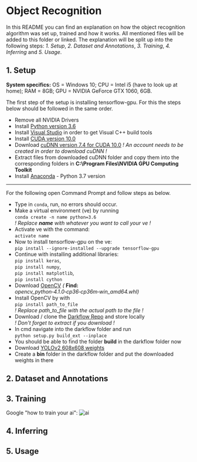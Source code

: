 # Object Recognition
In this README you can find an explanation on how the object recognition algorithm was set up, trained and how it works.
All mentioned files will be added to this folder or linked.
The explanation will be split up into the following steps:
*1. Setup*, *2. Dataset and Annotations*, *3. Training*, *4. Inferring* and *5. Usage*.

## 1. Setup
**System specifics:** OS = Windows 10; CPU = Intel i5 (have to look up at home); RAM = 8GB; GPU = NVIDIA GeForce GTX 1060, 6GB.
  
The first step of the setup is installing tensorflow-gpu. For this the steps below should be followed in the same order.
- Remove all NVIDIA Drivers
- Install [Python version 3.6](https://www.python.org/ftp/python/3.6.0/python-3.6.0-amd64-webinstall.exe)
- Install [Visual Studio](https://visualstudio.microsoft.com/de/vs/?rr=https%3A%2F%2Fwww.google.com%2F) in order to get Visual C++ build tools 
- Install [CUDA version 10.0](https://developer.nvidia.com/cuda-10.0-download-archive)
- Download [cuDNN version 7.4 for CUDA 10.0](https://developer.nvidia.com/rdp/cudnn-archive) *! An account needs to be created in order to download cuDNN !*
- Extract files from downloaded cuDNN folder and copy them into the corresponding folders in **C:\Program Files\NVIDIA GPU Computing Toolkit**
- Install [Anaconda](https://www.anaconda.com/distribution/) - Python 3.7 version

---
For the following open Command Prompt and follow steps as below.
- Type in `conda`, run, no errors should occur.
- Make a virtual environment (ve) by running <br>`conda create -n name python=3.6`  
*! Replace ***name*** with whatever you want to call your ve !*
- Activate ve with the command: <br>`activate name`
- Now to install tensorflow-gpu on the ve: <br>`pip install --ignore-installed --upgrade tensorflow-gpu`
- Continue with installing additional libraries: <br>
`pip install keras`, <br>
`pip install numpy`, <br>
`pip install matplotlib`, <br> 
`pip install cython`<br>
- Download [OpenCV](https://www.lfd.uci.edu/~gohlke/pythonlibs/) *(* **Find:** *opencv_python‑4.1.0‑cp36‑cp36m‑win_amd64.whl)*
- Install OpenCV by with <br>`pip install path_to_file`<br> *! Replace path_to_file with the actual path to the file !* 
- Download / clone the [Darkflow Repo](https://github.com/thtrieu/darkflow) and store locally <br> *! Don't forget to extract if you download !*
- In cmd navigate into the darkflow folder and run <br>`python setup.py build_ext --inplace`
- You should be able to find the folder **build** in the darkflow folder now
- Download [YOLOv2 608x608 weights](https://pjreddie.com/darknet/yolov2/) 
- Create a **bin** folder in the darkflow folder and put the downloaded weights in there


## 2. Dataset and Annotations

## 3. Training
Google "how to train your ai":
![ai](https://pixel.nymag.com/imgs/daily/vulture/2019/02/19/19-how-to-train-dragon.w700.h700.jpg)
## 4. Inferring
## 5. Usage
